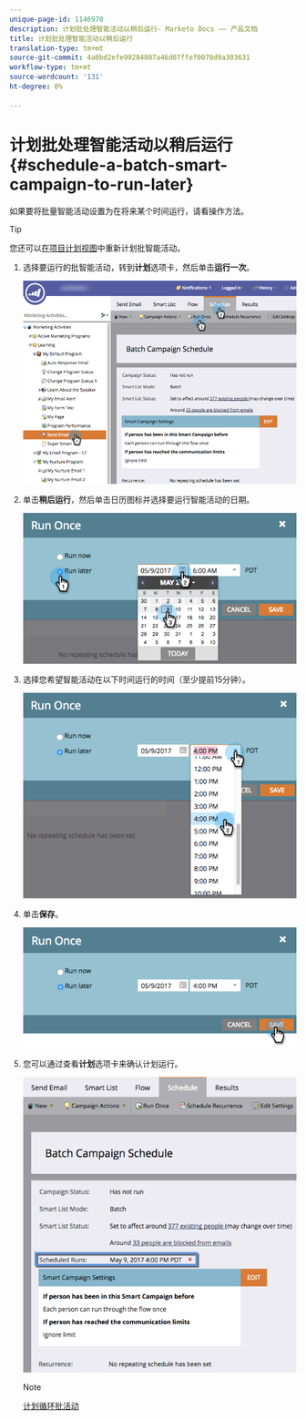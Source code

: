```yaml
---
unique-page-id: 1146970
description: 计划批处理智能活动以稍后运行- Marketo Docs —— 产品文档
title: 计划批处理智能活动以稍后运行
translation-type: tm+mt
source-git-commit: 4a0bd2efe99284807a46d07ffef0070d9a303631
workflow-type: tm+mt
source-wordcount: '131'
ht-degree: 0%

---
```



# 计划批处理智能活动以稍后运行{#schedule-a-batch-smart-campaign-to-run-later}

如果要将批量智能活动设置为在将来某个时间运行，请看操作方法。

>[!TIP]
>
>您还可以[在项目计划视图](/help/marketo/product-docs/core-marketo-concepts/programs/program-schedule-view/reschedule-a-batch-smart-campaign-in-the-program-schedule-view.md)中重新计划批智能活动。

1. 选择要运行的批智能活动，转到&#x200B;**计划**&#x200B;选项卡，然后单击&#x200B;**运行一次**。

   ![](assets/scheduledruns2.png)

1. 单击&#x200B;**稍后运行**，然后单击日历图标并选择要运行智能活动的日期。

   ![](assets/runonce.png)

1. 选择您希望智能活动在以下时间运行的时间（至少提前15分钟）。

   ![](assets/runoncetime.png)

1. 单击&#x200B;**保存**。

   ![](assets/runoncetimesave.png)

1. 您可以通过查看&#x200B;**计划**&#x200B;选项卡来确认计划运行。

   ![](assets/scheduledrunsbox.png)

   >[!NOTE]
   >
   >[计划循环批活动](/help/marketo/product-docs/core-marketo-concepts/smart-campaigns/using-smart-campaigns/schedule-a-recurring-batch-campaign.md)
